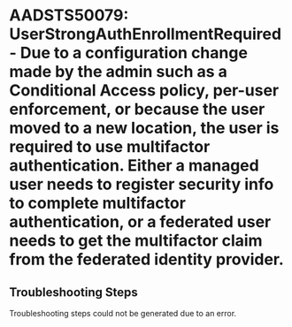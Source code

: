
# AADSTS50079: UserStrongAuthEnrollmentRequired - Due to a configuration change made by the admin such as a Conditional Access policy, per-user enforcement, or because the user moved to a new location, the user is required to use multifactor authentication. Either a managed user needs to register security info to complete multifactor authentication, or a federated user needs to get the multifactor claim from the federated identity provider.


## Troubleshooting Steps
Troubleshooting steps could not be generated due to an error.